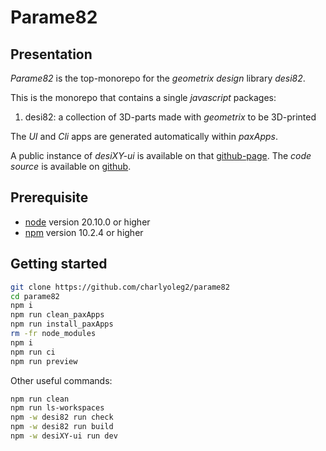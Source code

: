Parame82
========


Presentation
------------

*Parame82* is the top-monorepo for the *geometrix design* library *desi82*.

This is the monorepo that contains a single *javascript* packages:

1. desi82: a collection of 3D-parts made with *geometrix* to be 3D-printed

The *UI* and *Cli* apps are generated automatically within *paxApps*.

A public instance of *desiXY-ui* is available on that [github-page](https://charlyoleg2.github.io/parame82/).
The *code source* is available on [github](https://github.com/charlyoleg2/parame82).


Prerequisite
------------

- [node](https://nodejs.org) version 20.10.0 or higher
- [npm](https://docs.npmjs.com/cli/v7/commands/npm) version 10.2.4 or higher


Getting started
---------------

```bash
git clone https://github.com/charlyoleg2/parame82
cd parame82
npm i
npm run clean_paxApps
npm run install_paxApps
rm -fr node_modules
npm i
npm run ci
npm run preview
```

Other useful commands:
```bash
npm run clean
npm run ls-workspaces
npm -w desi82 run check
npm -w desi82 run build
npm -w desiXY-ui run dev
```


